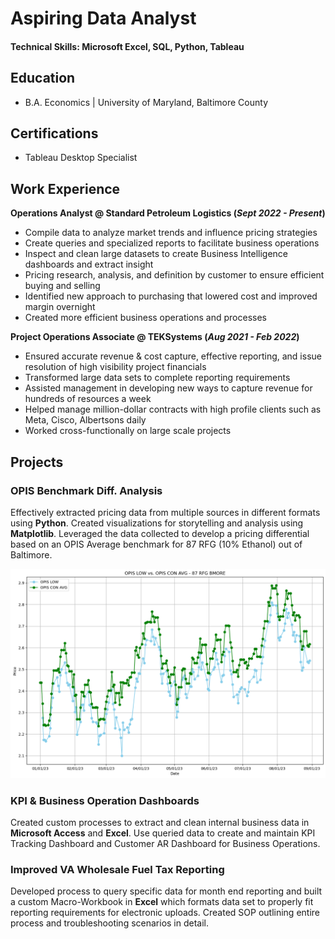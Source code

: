 # Aspiring Data Analyst

#### Technical Skills: Microsoft Excel, SQL, Python, Tableau

## Education
  - B.A. Economics | University of Maryland, Baltimore County

## Certifications
  - Tableau Desktop Specialist

## Work Experience
**Operations Analyst @ Standard Petroleum Logistics (_Sept 2022 - Present_)**
  - Compile data to analyze market trends and influence pricing strategies
  - Create queries and specialized reports to facilitate business operations
  - Inspect and clean large datasets to create Business Intelligence
dashboards and extract insight
  - Pricing research, analysis, and definition by customer to ensure
efficient buying and selling
  - Identified new approach to purchasing that lowered cost and
improved margin overnight
  - Created more efficient business operations and processes

**Project Operations Associate @ TEKSystems (_Aug 2021 - Feb 2022_)**
  - Ensured accurate revenue & cost capture, effective reporting,
and issue resolution of high visibility project financials
  - Transformed large data sets to complete reporting requirements
  - Assisted management in developing new ways to capture
revenue for hundreds of resources a week
  - Helped manage million-dollar contracts with high profile clients
such as Meta, Cisco, Albertsons daily
  - Worked cross-functionally on large scale projects

## Projects
### OPIS Benchmark Diff. Analysis
Effectively extracted pricing data from multiple sources in different formats using **Python**. Created visualizations for storytelling and analysis using **Matplotlib**. Leveraged the data collected to develop a pricing differential based on an OPIS Average benchmark for 87 RFG (10% Ethanol) out of Baltimore. 

![OPIS Prices](/assets/OPIS_Low_vs_Con_Avg.png)

### KPI & Business Operation Dashboards
Created custom processes to extract and clean internal business data in **Microsoft Access** and **Excel**. Use queried data to create and maintain KPI Tracking Dashboard and Customer AR Dashboard for Business Operations.

### Improved VA Wholesale Fuel Tax Reporting
Developed process to query specific data for month end reporting and built a custom Macro-Workbook in **Excel** which formats data set to properly fit reporting requirements for electronic uploads. Created SOP outlining entire process and troubleshooting scenarios in detail. 

